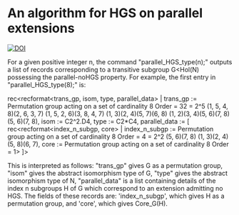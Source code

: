 # An algorithm for HGS on parallel extensions 

[![DOI](https://zenodo.org/badge/DOI/10.5281/zenodo.12946805.svg)](https://doi.org/10.5281/zenodo.12946805)

For a given positive integer n, the command "parallel_HGS_type(n);" outputs a list of records corresponding to a transitive subgroup G<Hol(N) possessing the parallel-noHGS property.
For example, the first entry in "parallel_HGS_type(8);" is:

rec<recformat<trans_gp, isom, type, parallel_data> |
        trans_gp := Permutation group acting on a set of cardinality 8
        Order = 32 = 2^5
            (1, 5, 4, 8)(2, 6, 3, 7)
            (1, 5, 2, 6)(3, 8, 4, 7)
            (1, 3)(2, 4)(5, 7)(6, 8)
            (1, 2)(3, 4)(5, 6)(7, 8)
            (5, 6)(7, 8),
        isom := C2^2.D4,
        type := C2*C4,
        parallel_data := [
            rec<recformat<index_n_subgp, core> |
                index_n_subgp := Permutation group acting on a set of
                    cardinality 8
                Order = 4 = 2^2
                    (5, 6)(7, 8)
                    (1, 3)(2, 4)(5, 8)(6, 7),
                core := Permutation group acting on a set of cardinality 8
                Order = 1>
        ]>
		
This is interpreted as follows:
	"trans_gp" gives G as a permutation group,
	"isom" gives the abstract isomorphism type of G,
	"type" gives the abstract isomorphism type of N,
	"parallel_data" is a list containing details of the index n subgroups H of G which correspond to an extension admitting no HGS. The fields of these records are:
		'index_n_subgp', which gives H as a permutation group, and
		'core', which gives Core_G(H).
